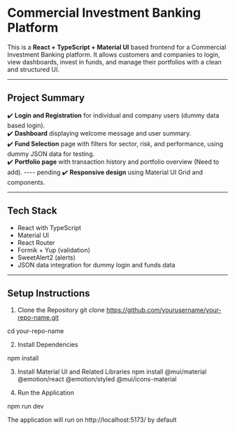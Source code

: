 #  Commercial Investment Banking Platform

This is a **React + TypeScript + Material UI** based frontend for a Commercial Investment Banking platform. 
It allows customers and companies to login, view dashboards, invest in funds, and manage their portfolios with a clean and structured UI.

---

##  **Project Summary**

✔️ **Login and Registration** for individual and company users (dummy data based login).  
✔️ **Dashboard** displaying welcome message and user summary.  
✔️ **Fund Selection** page with filters for sector, risk, and performance, using dummy JSON data for testing.  
✔️ **Portfolio page** with transaction history and portfolio overview (Need to add). ---- pending
✔️ **Responsive design** using Material UI Grid and components.

---

##  **Tech Stack**

- React with TypeScript
- Material UI
- React Router
- Formik + Yup (validation)
- SweetAlert2 (alerts)
- JSON data integration for dummy login and funds data

---

## **Setup Instructions**

1. Clone the Repository
git clone https://github.com/yourusername/your-repo-name.git

cd your-repo-name

2. Install Dependencies

npm install

3. Install Material UI and Related Libraries
npm install @mui/material @emotion/react @emotion/styled @mui/icons-material

4. Run the Application
   
npm run dev

The application will run on http://localhost:5173/ by default
